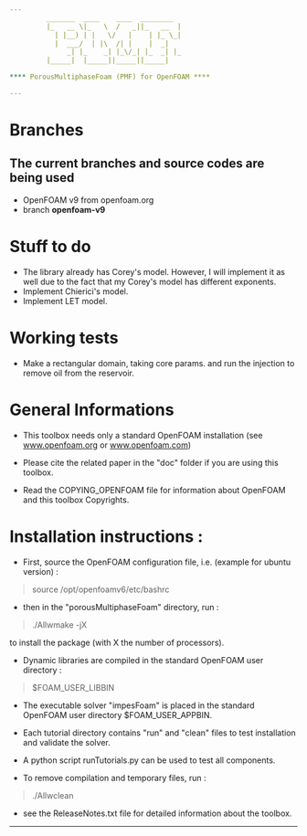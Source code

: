 ```yaml
---
		 _______  ____    ____  ________  
 		 |_   __ \|_   \  /   _||_   __  | 
   		   | |__) | |   \/   |    | |_ \_| 
   		   |  ___/  | |\  /| |    |  _|    
    		  _| |_    _| |_\/_| |_  _| |_     
   		 |_____|  |_____||_____||_____|    

**** PorousMultiphaseFoam (PMF) for OpenFOAM ****

---
```


# Branches

## The current branches and source codes are being used

- OpenFOAM v9 from openfoam.org
- branch **openfoam-v9**

# Stuff to do

- The library already has Corey's model. However, I will implement it as well due
to the fact that my Corey's model has different exponents.
- Implement Chierici's model.
- Implement LET model.

# Working tests

- Make a rectangular domain, taking core params. and run the injection to remove
oil from the reservoir.

# General Informations

- This toolbox needs only a standard OpenFOAM installation
  (see www.openfoam.org or www.openfoam.com)

- Please cite the related paper in the "doc" folder if you are using this
  toolbox.

- Read the COPYING_OPENFOAM file for information about OpenFOAM and this
  toolbox Copyrights.

# Installation instructions :

- First, source the OpenFOAM configuration file, i.e. (example for ubuntu
  version) :

> source /opt/openfoamv6/etc/bashrc

- then in the "porousMultiphaseFoam" directory, run :

> ./Allwmake -jX

  to install the package (with X the number of processors).

- Dynamic libraries are compiled in the standard OpenFOAM user directory :

> $FOAM_USER_LIBBIN

- The executable solver "impesFoam" is placed in the standard OpenFOAM user
  directory $FOAM_USER_APPBIN.

- Each tutorial directory contains "run" and "clean" files to test installation
  and validate the solver.

- A python script runTutorials.py can be used to test all components.

- To remove compilation and temporary files, run :

> ./Allwclean

- see the ReleaseNotes.txt file for detailed information about the toolbox.

---
